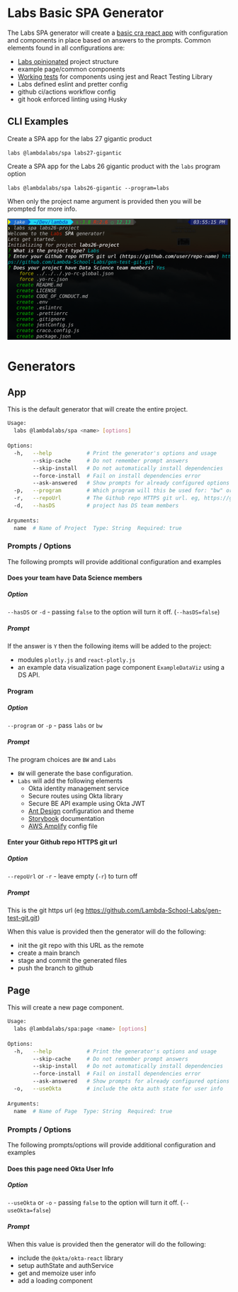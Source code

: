 # Labs Basic SPA Generator

The Labs SPA generator will create a [basic cra react app](https://docs.labs.lambdaschool.com/labs-spa-starter/) with configuration and
components in place based on answers to the prompts. Common elements found in
all configurations are:

- [Labs opinionated](https://docs.labs.lambdaschool.com/labs-spa-starter/components) project structure
- example page/common components
- [Working tests](https://docs.labs.lambdaschool.com/labs-spa-starter/testing) for components using jest and React Testing Library
- Labs defined eslint and pretter config
- github ci/actions workflow config
- git hook enforced linting using Husky

## CLI Examples

Create a SPA app for the labs 27 gigantic product

`labs @lambdalabs/spa labs27-gigantic`

Create a SPA app for the Labs 26 gigantic product with the `labs` program option

`labs @lambdalabs/spa labs26-gigantic --program=labs`

When only the project name argument is provided then you will be prompted
for more info.

![Labs SPA prompts](spa-prompts.png)

# Generators

## App

This is the default generator that will create the entire project.

``` bash
Usage:
  labs @lambdalabs/spa <name> [options]

Options:
  -h,   --help           # Print the generator's options and usage
        --skip-cache     # Do not remember prompt answers                                                                     Default: false
        --skip-install   # Do not automatically install dependencies                                                          Default: false
        --force-install  # Fail on install dependencies error                                                                 Default: false
        --ask-answered   # Show prompts for already configured options                                                        Default: false
  -p,   --program        # Which program will this be used for: "bw" or "labs"
  -r,   --repoUrl        # The Github repo HTTPS git url. eg, https://github.com/lambda-school-labs/labsNN-productA-teamB-fe
  -d,   --hasDS          # project has DS team members

Arguments:
  name  # Name of Project  Type: String  Required: true
```

### Prompts / Options

The following prompts will provide additional configuration and examples

#### Does your team have Data Science members

##### Option

`--hasDS` or `-d` - passing `false` to the option will turn it off. (`--hasDS=false`)

##### Prompt

If the answer is `Y` then the following items will be added to the project:

- modules `plotly.js` and `react-plotly.js`
- an example data visualization page component `ExampleDataViz` using a DS API.

#### Program

##### Option

`--program` or `-p` - pass `labs` or `bw`

##### Prompt

The program choices are `BW` and `Labs`

- `BW` will generate the base configuration.
- `Labs` will add the following elements
  - Okta identity management service
  - Secure routes using Okta library
  - Secure BE API example using Okta JWT
  - [Ant Design](https://docs.labs.lambdaschool.com/labs-spa-starter/styling-with-ant-design) configuration and theme
  - [Storybook](https://docs.labs.lambdaschool.com/labs-spa-starter/storybook) documentation
  - [AWS Amplify](https://docs.labs.lambdaschool.com/labs-spa-starter/untitled) config file

#### Enter your Github repo HTTPS git url

##### Option

`--repoUrl` or `-r` - leave empty (`-r`) to turn off

##### Prompt

This is the git https url (eg https://github.com/Lambda-School-Labs/gen-test-git.git)

When this value is provided then the generator will do the following:

- init the git repo with this URL as the remote
- create a main branch
- stage and commit the generated files
- push the branch to github

## Page

This will create a new page component.

``` bash
Usage:
  labs @lambdalabs/spa:page <name> [options]

Options:
  -h,   --help           # Print the generator's options and usage
        --skip-cache     # Do not remember prompt answers               Default: false
        --skip-install   # Do not automatically install dependencies    Default: false
        --force-install  # Fail on install dependencies error           Default: false
        --ask-answered   # Show prompts for already configured options  Default: false
  -o,   --useOkta        # include the okta auth state for user info

Arguments:
  name  # Name of Page  Type: String  Required: true
```

### Prompts / Options

The following prompts/options will provide additional configuration and examples

#### Does this page need Okta User Info

##### Option

`--useOkta` or `-o` - passing `false` to the option will turn it off. (`--useOkta=false`)

##### Prompt

When this value is provided then the generator will do the following:

- include the `@okta/okta-react` library
- setup authState and authService
- get and memoize user info
- add a loading component
